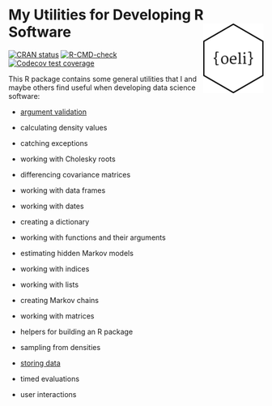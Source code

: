 # My Utilities for Developing R Software <a href="https://loelschlaeger.de/oeli"><img src="man/figures/logo.png" align="right" height="138" /></a>

<!-- badges: start -->
[![CRAN status](https://www.r-pkg.org/badges/version/oeli)](https://CRAN.R-project.org/package=oeli)
[![R-CMD-check](https://github.com/loelschlaeger/oeli/actions/workflows/R-CMD-check.yaml/badge.svg)](https://github.com/loelschlaeger/oeli/actions/workflows/R-CMD-check.yaml)
[![Codecov test coverage](https://codecov.io/gh/loelschlaeger/oeli/branch/master/graph/badge.svg)](https://app.codecov.io/gh/loelschlaeger/oeli?branch=master)
<!-- badges: end -->

This R package contains some general utilities that I and maybe others find useful when developing data science software:

- [argument validation](https://loelschlaeger.de/oeli/docs/articles/argument_validation.html)

- calculating density values

- catching exceptions

- working with Cholesky roots

- differencing covariance matrices

- working with data frames

- working with dates

- creating a dictionary

- working with functions and their arguments

- estimating hidden Markov models

- working with indices

- working with lists

- creating Markov chains

- working with matrices

- helpers for building an R package

- sampling from densities

- [storing data](https://loelschlaeger.de/oeli/docs/articles/storage_helpers.html)

- timed evaluations

- user interactions

